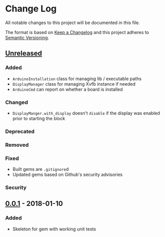 # Change Log
All notable changes to this project will be documented in this file.

The format is based on [Keep a Changelog](http://keepachangelog.com/)
and this project adheres to [Semantic Versioning](http://semver.org/).

## [Unreleased]
### Added
- `ArduinoInstallation` class for managing lib / executable paths
- `DisplayManager` class for managing Xvfb instance if needed
- `ArduinoCmd` can report on whether a board is installed

### Changed
- `DisplayManger.with_display` doesn't `disable` if the display was enabled prior to starting the block

### Deprecated

### Removed

### Fixed
- Built gems are `.gitignore`d
- Updated gems based on Github's security advisories

### Security


## [0.0.1] - 2018-01-10
### Added
- Skeleton for gem with working unit tests


[Unreleased]: https://github.com/ifreecarve/arduino_ci/compare/v0.0.1...HEAD
[0.0.1]: https://github.com/ifreecarve/arduino_ci/compare/v0.0.0...v0.0.1
